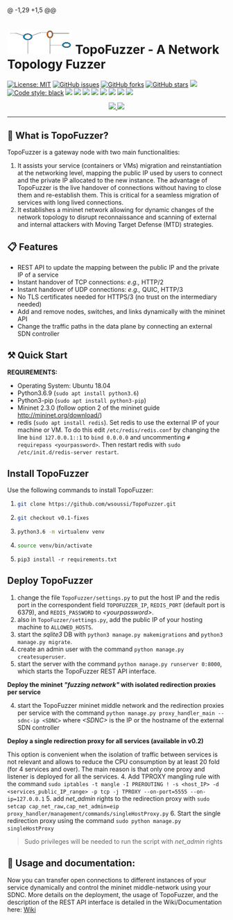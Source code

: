 @ -1,29 +1,5 @@
# <img src="./templates/images/LOGO2.png" alt="drawing" width="150"/>  TopoFuzzer - A Network Topology Fuzzer 

[![License: MIT](https://img.shields.io/static/v1?label=license&message=MIT&color=blue)](https://mit-license.org/)
[![GitHub issues](https://img.shields.io/github/issues/wsoussi/TopoFuzzer)](https://github.com/wsoussi/TopoFuzzer/issues)
[![GitHub forks](https://img.shields.io/github/forks/wsoussi/TopoFuzzer)](https://github.com/wsoussi/TopoFuzzer/network)
[![GitHub stars](https://img.shields.io/github/stars/wsoussi/TopoFuzzer)](https://github.com/wsoussi/TopoFuzzer/stargazers)
[![](https://img.shields.io/static/v1?label=docs&message=passing&color=green)](https://github.com/wsoussi/TopoFuzzer/wiki)
[![Code style: black](https://img.shields.io/badge/code%20style-black-000000.svg)](https://github.com/psf/black)
[![](https://sonarcloud.io/api/project_badges/measure?project=wsoussi_TopoFuzzer&metric=alert_status)](https://sonarcloud.io/summary/overall?id=wsoussi_TopoFuzzer)
[![](https://sonarcloud.io/api/project_badges/measure?project=wsoussi_TopoFuzzer&metric=ncloc)](https://sonarcloud.io/summary/overall?id=wsoussi_TopoFuzzer)
[![](https://sonarcloud.io/api/project_badges/measure?project=wsoussi_TopoFuzzer&metric=sqale_index)](https://sonarcloud.io/summary/overall?id=wsoussi_TopoFuzzer)
[![](https://sonarcloud.io/api/project_badges/measure?project=wsoussi_TopoFuzzer&metric=reliability_rating)](https://sonarcloud.io/summary/overall?id=wsoussi_TopoFuzzer)
[![](https://sonarcloud.io/api/project_badges/measure?project=wsoussi_TopoFuzzer&metric=vulnerabilities)](https://sonarcloud.io/summary/overall?id=wsoussi_TopoFuzzer)
[![](https://sonarcloud.io/api/project_badges/measure?project=wsoussi_TopoFuzzer&metric=bugs)](https://sonarcloud.io/summary/overall?id=wsoussi_TopoFuzzer)
[![](https://sonarcloud.io/api/project_badges/measure?project=wsoussi_TopoFuzzer&metric=code_smells)](https://sonarcloud.io/summary/overall?id=wsoussi_TopoFuzzer)
[![](https://sonarcloud.io/api/project_badges/measure?project=wsoussi_TopoFuzzer&metric=sqale_rating)](https://sonarcloud.io/summary/overall?id=wsoussi_TopoFuzzer)

<div style="text-align: center;">
<a href="https://github.com/wsoussi/TopoFuzzer">
<img src="https://raw.githubusercontent.com/wsoussi/TopoFuzzer/main/templates/images/github_logo_icon.png">
</a>
<a href="https://sonarcloud.io/summary/overall?id=wsoussi_TopoFuzzer">
<img src="https://sonarcloud.io/images/project_badges/sonarcloud-black.svg">
</a>
</div>

-----------------------------------------

## :page_with_curl: What is TopoFuzzer?

TopoFuzzer is a gateway node with two main functionalities:
1. It assists your service (containers or VMs) migration and reinstantiation at the networking level, mapping the public IP used by users to connect and the private IP allocated to the new instance. The advantage of TopoFuzzer is the live handover of connections without having to close them and re-establish them. This is critical for a seamless migration of services with long lived connections.
2. It establishes a mininet network allowing for dynamic changes of the network topology to disrupt reconnaissance and scanning of external and internal attackers with Moving Target Defense (MTD) strategies.


## :clipboard: Features

- REST API to update the mapping between the public IP and the private IP of a service
- Instant handover of TCP connections: _e.g.,_ HTTP/2
- Instant handover of UDP connections: _e.g.,_ QUIC, HTTP/3
- No TLS certificates needed for HTTPS/3 (no trust on the intermediary needed)
- Add and remove nodes, switches, and links dynamically with the mininet API
- Change the traffic paths in the data plane by connecting an external SDN controller 


## :hammer_and_pick: Quick Start

**REQUIREMENTS:**
- Operating System: Ubuntu 18.04
- Python3.6.9 (```sudo apt install python3.6```)
- Python3-pip (```sudo apt install python3-pip```)
- Mininet 2.3.0 (follow option 2  of the mininet guide http://mininet.org/download/)
- redis (```sudo apt install redis```). Set redis to use the external IP of your machine or VM. To do this edit ```/etc/redis/redis.conf```
 by changing the line ```bind 127.0.0.1::1``` to ```bind 0.0.0.0``` and uncommenting ```# requirepass <yourpassword>```. Then restart redis with `sudo /etc/init.d/redis-server restart`.

## Install TopoFuzzer

Use the following commands to install TopoFuzzer:
1. ```bash 
   git clone https://github.com/wsoussi/TopoFuzzer.git
   ```
2. ```bash
   git checkout v0.1-fixes
   ```
3. ```bash
   python3.6 -m virtualenv venv
   ```
4. ```bash
   source venv/bin/activate
   ```
5. ```
   pip3 install -r requirements.txt
   ```


## Deploy TopoFuzzer

1. change the file `TopoFuzzer/settings.py` to put the host IP and the redis port in the correspondent field `TOPOFUZZER_IP`, `REDIS_PORT` (default port is 6379), and `REDIS_PASSWORD` to _\<yourpassword\>_.
2. also in `TopoFuzzer/settings.py`, add the public IP of your hosting machine to `ALLOWED_HOSTS`.
3. start the _sqlite3_ DB with `python3 manage.py makemigrations` and `python3 manage.py migrate`.
4. create an admin user with the command ```python manage.py createsuperuser```.
5. start the server with the command ````python manage.py runserver 0:8000````, which starts the TopoFuzzer REST API interface. 

**Deploy the mininet _"fuzzing network"_ with isolated redirection proxies per service**

4. start the TopoFuzzer mininet middle network and the redirection proxies per service with the command ````python manage.py proxy_handler_main --sdnc-ip <SDNC>```` where _\<SDNC\>_ is the IP or the hostname of the external SDN controller


**Deploy a single redirection proxy for all services (available in v0.2)**

This option is convenient when the isolation of traffic between services is not relevant and allows to reduce the CPU consumption by at least 20 fold (for 4 services and over). The main reason is that only one proxy and listener is deployed for all the services.
4. Add TPROXY mangling rule with the command ````sudo iptables -t mangle -I PREROUTING ! -s <host_IP> -d <services_public_IP_range> -p tcp -j TPROXY --on-port=5555 --on-ip=127.0.0.1````
5. add _net_admin_ rights to the redirection proxy with ````sudo setcap cap_net_raw,cap_net_admin=eip proxy_handler/management/commands/singleHostProxy.py````
6. Start the single redirection proxy using the command ````sudo python manage.py singleHostProxy````

> Sudo privileges will be needed to run the script with _net_admin_ rights

## :book: Usage and documentation:
Now you can transfer open connections to different instances of your service dynamically and control the mininet middle-network using your SDNC.
More details on the deployment, the usage of TopoFuzzer, and the description of the REST API interface is detailed in the Wiki/Documentation here: [Wiki](https://github.com/wsoussi/TopoFuzzer/wiki)